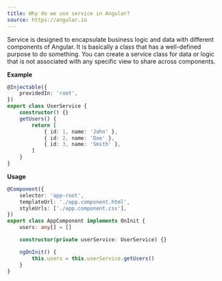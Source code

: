 ```yaml
---
title: Why do we use service in Angular?
source: https://angular.io
---
```


Service is designed to encapsulate business logic and data with different components of Angular. It is basically a class that has a well-defined purpose to do something. You can create a service class for data or logic that is not associated with any specific view to share across components.

**Example**

```ts
@Injectable({
	providedIn: 'root',
})
export class UserService {
	constructor() {}
	getUsers() {
		return [
			{ id: 1, name: 'John' },
			{ id: 2, name: 'Doe' },
			{ id: 3, name: 'Smith' },
		]
	}
}
```

**Usage**

```ts
@Component({
	selector: 'app-root',
	templateUrl: './app.component.html',
	styleUrls: ['./app.component.css'],
})
export class AppComponent implements OnInit {
	users: any[] = []

	constructor(private userService: UserService) {}

	ngOnInit() {
		this.users = this.userService.getUsers()
	}
}
```
